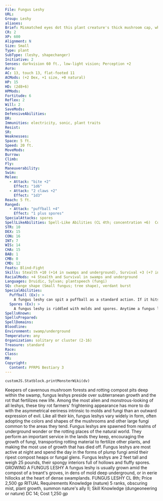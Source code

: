 ```yaml
---
File: Fungus Leshy
URL: 
Group: Leshy
aliases: 
Brief: Mismatched eyes dot this plant creature's thick mushroom cap, while below works an overlarge maw set with pale fungal teeth.
CR: 2
XP: 600
Alignment: N
Size: Small
Type: plant
SubType: (leshy, shapechanger)
Initiative: 2
Senses: darkvision 60 ft., low-light vision; Perception +2
Aura: 
AC: 13, touch 13, flat-footed 11
ACMods: (+2 Dex, +1 size, +0 natural)
HP: 15
HD: (2d8+6)
HPMods: 
Fortitude: 6
Reflex: 2
Will: 2
SaveMods: 
DefensiveAbilities: 
DR: 
Immunities: electricity, sonic, plant traits
Resist: 
SR: 
Weaknesses: 
Space: 5 ft.
Speed: 20 ft.
MoveMods: 
Burrow: 
Climb: 
Fly: 
Maneuverability: 
Swim: 
Melee: 
  - Attack: "bite +2"
    Effect: "1d6"
  - Attack: "2 claws +2"
    Effect: "1d3"
Reach: 5 ft.
Ranged: 
  - Attack: "puffball +4"
    Effect: "1 plus spores"
SpecialAttacks: spores
SpellLikeAbilities: Spell-Like Abilities (CL 4th; concentration +6)  Constant-pass without trace
STR: 10
DEX: 15
CON: 16
INT: 7
WIS: 14
CHA: 15
BAB: 1
CMB: 0
CMD: 12
Feats: Blind-Fight
Skills: Stealth +10 (+14 in swamps and underground), Survival +3 (+7 in swamps and underground)
RacialMods: +4 Stealth and Survival in swamps and underground
Languages: Druidic, Sylvan; plantspeech (fungi)
SQ: change shape (Small fungus; tree shape), verdant burst
SpecialAbilities:
  Puffball (Ex): >
    A fungus leshy can spit a puffball as a standard action. If it hits, this attack deals 1 point of damage (this damage is not modified by Strength) and affects the target struck (but not adjacent targets) with the fungus leshy's spores. The puffball has a range increment of 20 feet.
  Spores (Ex): >
    A fungus leshy is riddled with molds and spores. Anytime a fungus leshy takes damage, a cloud of spores bursts from its body, forcing all adjacent creatures to make a DC 14 Fortitude save or have their vision reduced to 10 feet for 1 minute. Spending a full-round action to wash one's eyes with water ends this effect. The save DC is Constitution-based.
SpellsKnown: 
SpellsPrepared: 
SpellDomains: 
Bloodline: 
Environment: swamp/underground
Temperature: any
Organization: solitary or cluster (2-16)
Treasure: standard
Race: 
Class: 
MR: 
Copyright:
  Content: PFRPG Bestiary 3
---
```

```dataviewjs
customJS.Statblock.printMonsterWiki(dv)
```
Keepers of cavernous mushroom forests and rotting compost pits deep within the swamp, fungus leshys preside over subterranean growth and the rot that fertilizes new life. Among the most alien and monstrous-looking of all leshys, these tiny rot farmers' frightening appearance has more to do with the asymmetrical eeriness intrinsic to molds and fungi than an outward expression of evil. Like all their kin, fungus leshys vary widely in form, often adopting the colors and shapes of the mushrooms and other large fungi common to the areas they tend.  Fungus leshys are spawned from realms of underground wonder or the rotting places of the natural world. They perform an important service in the lands they keep, encouraging the growth of fungi, transporting rotting material to fertilize other plants, and making the most use of growth that has died off. Fungus leshys are most active at night and spend the day in the forms of plump fungi amid their ripest compost heaps or fungal glens.  Fungus leshys are 2 feet tall and weigh 25 pounds, their spongy interiors full of hollows and fluffy spores.  GROWING A FUNGUS LESHY  A fungus leshy is usually grown amid the compost of a treant's groves, in dens of mold deep underground, or in eerie hillocks at the heart of dense swamplands.  FUNGUS LESHY  CL 8th; Price 2,500 gp  RITUAL  Requirements Knowledge (nature) 5 ranks, obscuring mist, plant growth, summon nature's ally II; Skill Knowledge (dungeoneering or nature) DC 14; Cost 1,250 gp
